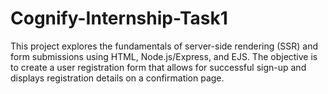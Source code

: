 # Cognify-Internship-Task1
This project explores the fundamentals of server-side rendering (SSR) and form submissions using HTML, Node.js/Express, and EJS. The objective is to create a user registration form that allows for successful sign-up and displays registration details on a confirmation page.
